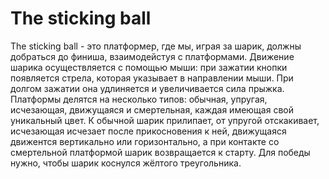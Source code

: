 # The sticking ball
The sticking ball - это платформер, где мы, играя за шарик, должны добраться до финиша, взаимодейстуя с платформами.
Движение шарика осуществляется с помощью мыши: при зажатии кнопки появляется стрела, которая указывает в направлении мыши. При долгом зажатии она удлиняется и увеличивается сила прыжка.
Платформы делятся на несколько типов: обычная, упругая, исчезающая, движущаяся и смертельная, каждая имеющая свой уникальный цвет.
К обычной шарик прилипает, от упругой отскакивает, исчезающая исчезает после прикосновения к ней, движущаяся движентся вертикально или горизонтально, а при контакте со смертельной платформой шарик возвращается к старту.
Для победы нужно, чтобы шарик коснулся жёлтого треугольника.
